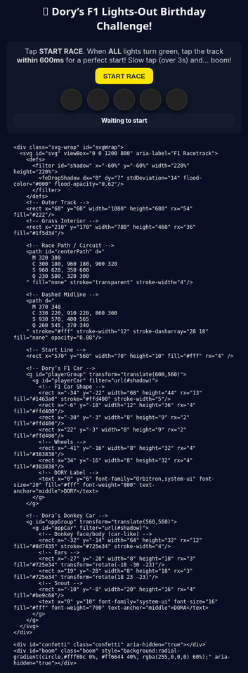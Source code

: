 <html lang="en">
<head>
  <meta charset="utf-8">
  <title>Happy Birthday Dory — F1 Lights Out!</title>
  <meta name="viewport" content="width=device-width,initial-scale=1,maximum-scale=1">
  <style>
    :root{
      --bg:#080f24;
      --f1-red:#221b4b;
      --f1-blue:#1463a0;
      --f1-yellow:#ffe600;
      --donkey-brown:#8d7435;
      --donkey-ear:#725e34;
      --track:#2b2b2b;
      --grass:#1f5d34;
      --panel:rgba(255,255,255,0.03);
      --txt:#fff;
    }
    html,body{margin:0;height:100%;background:var(--bg);font-family:Inter,system-ui,Arial;color:var(--txt)}
    .root{min-height:100vh;display:flex;align-items:center;justify-content:center}
    .game{width:100%;max-width:900px;display:flex;flex-direction:column;align-items:center;gap:12px}
    h1{font-family:Orbitron,system-ui;font-size:24px;margin:8px 0;text-align:center}
    .panel{width:100%;background:var(--panel);border-radius:12px;padding:12px 16px;}
    .muted{color:rgba(255,255,255,0.82);font-size:16px;text-align:center}
    .controls{display:flex;justify-content:center;margin-top:8px}
    .btn{background:var(--f1-yellow);border:0;padding:10px 18px;border-radius:10px;font-size:15px;font-weight:700;color:#222;cursor:pointer;}
    .lights{display:flex;gap:10px;justify-content:center;margin-top:12px;}
    .light{width:44px;height:44px;border-radius:50%;background:#222;border:3px solid rgba(255,255,255,0.04);display:flex;align-items:center;justify-content:center;box-shadow:0 6px 16px rgba(0,0,0,0.6);}
    .light.red{background:radial-gradient(circle at 35% 35%,#ff6b6b,#c93030);}
    .light.green{background:radial-gradient(circle at 35% 35%,#6bff6b,#24a024);}
    .status{margin-top:6px;text-align:center;font-weight:700;background:rgba(255,255,255,0.02);padding:8px 10px;border-radius:10px;}
    .svg-wrap{width:100%;max-width:750px;height:calc(min(70vh,700px));display:flex;align-items:center;justify-content:center;}
    svg{width:100%;height:100%;}
    .confetti{position:absolute;left:0;right:0;top:0;bottom:0;pointer-events:none;z-index:30}
    .confetti .piece{position:absolute;width:12px;height:20px;border-radius:6px;opacity:0;transform:translateY(-15vh);animation:confetti 1300ms linear forwards}
    @keyframes confetti{to{transform:translateY(110vh) rotate(720deg);opacity:1}}
    .boom{position:absolute;width:170px;height:170px;border-radius:50%;left:50%;top:50%;transform:translate(-50%,-50%) scale(0);opacity:0;pointer-events:none;z-index:50}
    .boom.show{animation:boom 700ms ease-out forwards}
    @keyframes boom{0%{transform:translate(-50%,-50%) scale(0);opacity:1}60%{transform:translate(-50%,-50%) scale(1.06);opacity:1}100%{transform:translate(-50%,-50%) scale(1.6);opacity:0}}
    .modal{position:fixed;inset:0;background:rgba(0,0,0,0.7);display:flex;align-items:center;justify-content:center;z-index:100}
    .card{background:#080f24;padding:18px 18px 10px 18px;border-radius:12px;text-align:center;max-width:92%}
    .big{font-family:Orbitron;font-size:22px;margin-bottom:10px;}
    .retry,.close{background:#fff;border:0;padding:10px 16px;border-radius:10px;font-weight:800;cursor:pointer;margin-top:6px;}
    .close{background:var(--f1-yellow);}
    @media (max-width:430px){ .light{width:36px;height:36px} .btn{padding:8px 12px} .big{font-size:18px}}
  </style>
</head>
<body>
<div class="root">
  <div class="game" role="application" aria-label="Dory Lights Out F1 Game">
    <h1>🏁 Dory’s F1 Lights-Out Birthday Challenge!</h1>
    <div class="panel">
      <div class="muted">Tap <strong>START RACE</strong>. When <strong>ALL</strong> lights turn green, tap the track <strong>within 600ms</strong> for a perfect start! Slow tap (over 3s) and... boom!</div>
      <div class="controls"><button id="startBtn" class="btn">START RACE</button></div>
      <div class="lights" id="lightsContainer" style="margin-top:10px">
        <div class="light" id="L1"></div>
        <div class="light" id="L2"></div>
        <div class="light" id="L3"></div>
        <div class="light" id="L4"></div>
        <div class="light" id="L5"></div>
      </div>
      <div class="status" id="status">Waiting to start</div>
    </div>

    <div class="svg-wrap" id="svgWrap">
      <svg id="svg" viewBox="0 0 1200 800" aria-label="F1 Racetrack">
        <defs>
          <filter id="shadow" x="-60%" y="-60%" width="220%" height="220%">
            <feDropShadow dx="0" dy="7" stdDeviation="14" flood-color="#000" flood-opacity="0.62"/>
          </filter>
        </defs>
        <!-- Outer Track -->
        <rect x="60" y="60" width="1080" height="680" rx="54" fill="#222"/>
        <!-- Grass Interior -->
        <rect x="210" y="170" width="780" height="460" rx="36" fill="#1f5d34"/>

        <!-- Race Path / Circuit -->
        <path id="centerPath" d="
          M 320 300
          C 300 180, 960 180, 900 320
          S 960 620, 350 600
          Q 230 580, 320 300
        " fill="none" stroke="transparent" stroke-width="4"/>

        <!-- Dashed Midline -->
        <path d="
          M 370 340
          C 330 220, 910 220, 860 360
          S 930 570, 400 565
          Q 260 545, 370 340
        " stroke="#fff" stroke-width="12" stroke-dasharray="28 18" fill="none" opacity="0.88"/>

        <!-- Start Line -->
        <rect x="570" y="560" width="70" height="10" fill="#fff" rx="4" />

        <!-- Dory’s F1 Car -->
        <g id="playerGroup" transform="translate(600,560)">
          <g id="playerCar" filter="url(#shadow)">
            <!-- F1 Car Shape -->
            <rect x="-34" y="-22" width="68" height="44" rx="13" fill="#1463a0" stroke="#ffd400" stroke-width="5"/>
            <rect x="-6" y="-18" width="12" height="36" rx="4" fill="#ffd400"/>
            <rect x="-30" y="-3" width="8" height="9" rx="2" fill="#ffd400"/>
            <rect x="22" y="-3" width="8" height="9" rx="2" fill="#ffd400"/>
            <!-- Wheels -->
            <rect x="-41" y="-16" width="8" height="32" rx="4" fill="#383838"/>
            <rect x="34" y="-16" width="8" height="32" rx="4" fill="#383838"/>
            <!-- DORY Label -->
            <text x="0" y="6" font-family="Orbitron,system-ui" font-size="20" fill="#fff" font-weight="800" text-anchor="middle">DORY</text>
          </g>
        </g>

        <!-- Dora’s Donkey Car -->
        <g id="oppGroup" transform="translate(560,560)">
          <g id="oppCar" filter="url(#shadow)">
            <!-- Donkey face/body (car-like) -->
            <rect x="-32" y="-14" width="64" height="32" rx="12" fill="#8d7435" stroke="#725e34" stroke-width="4"/>
            <!-- Ears -->
            <rect x="-27" y="-28" width="8" height="18" rx="3" fill="#725e34" transform="rotate(-18 -30 -23)"/>
            <rect x="19" y="-28" width="8" height="18" rx="3" fill="#725e34" transform="rotate(18 23 -23)"/>
            <!-- Snout -->
            <rect x="-10" y="-8" width="20" height="16" rx="4" fill="#be9c68"/>
            <text x="0" y="10" font-family="system-ui" font-size="16" fill="#fff" font-weight="700" text-anchor="middle">DORA</text>
          </g>
        </g>
      </svg>
    </div>

    <div id="confetti" class="confetti" aria-hidden="true"></div>
    <div id="boom" class="boom" style="background:radial-gradient(circle,#fff69c 0%, #ff6644 40%, rgba(255,0,0,0) 60%);" aria-hidden="true"></div>
  </div>
</div>

<!-- Sounds: F1 effects -->
<audio id="snd_engine" preload="auto" src="https://cdn.pixabay.com/audio/2022/03/15/audio_10bb8d43ad.mp3"></audio>
<audio id="snd_siren" preload="auto" src="https://www.soundjay.com/misc/sounds/air-raid-siren-01.mp3"></audio>
<audio id="snd_zoom" preload="auto" src="https://cdn.pixabay.com/audio/2022/03/15/audio_10bb8d43ad.mp3"></audio>
<audio id="snd_cheer" preload="auto" src="https://www.soundjay.com/human/sounds/applause-8.mp3"></audio>
<audio id="snd_boom" preload="auto" src="https://www.soundjay.com/explosion/sounds/explosion-01.mp3"></audio>

<!-- Win Modal -->
<div id="finishModal" class="modal" style="display:none">
  <div class="card">
    <div class="big">AND TAKING THE WIN... IT'S DORY 🏆</div>
    <div style="font-weight:800;font-size:18px;margin-bottom:8px;color:#ffe600">Happy Birthday Dory! 🎂</div>
    <div style="font-weight:700;margin-bottom:10px;">From your world’s fastest donkey, Dora 💫</div>
    <button id="closeFinish" class="close">Close</button>
  </div>
</div>
<!-- Fail Modal -->
<div id="failModal" class="modal" style="display:none">
  <div class="card">
    <div class="big">Oh no! Too slow 😭</div>
    <div style="margin:8px 0">Your F1 car exploded and Dora wins!</div>
    <button id="retryBtn" class="retry">Retry Race</button>
  </div>
</div>

<script>
(function(){
  const startBtn = document.getElementById('startBtn');
  const status = document.getElementById('status');
  const lights = [document.getElementById('L1'),document.getElementById('L2'),document.getElementById('L3'),document.getElementById('L4'),document.getElementById('L5')];
  const svg = document.getElementById('svg');
  const centerPath = document.getElementById('centerPath');
  const playerGroup = document.getElementById('playerGroup');
  const oppGroup = document.getElementById('oppGroup');
  const confetti = document.getElementById('confetti');
  const boom = document.getElementById('boom');
  const finishModal = document.getElementById('finishModal');
  const failModal = document.getElementById('failModal');
  const retryBtn = document.getElementById('retryBtn');
  const closeFinish = document.getElementById('closeFinish');
  const s_engine = document.getElementById('snd_engine');
  const s_siren = document.getElementById('snd_siren');
  const s_zoom = document.getElementById('snd_zoom');
  const s_cheer = document.getElementById('snd_cheer');
  const s_boom = document.getElementById('snd_boom');
  let pathLen = 0, startPos = 0, playerPos = 0, oppPos = 0, waitingForTap = false, reactionStart = 0, tapped = false, timers = [], animFrame = null;
  const laneOffset = 40, lightDelay = 700;

  function clearTimers(){ timers.forEach(t=>clearTimeout(t)); timers=[]; }
  function cancelAnim(){ if(animFrame) cancelAnimationFrame(animFrame); animFrame=null; }

  function initPath(){
    pathLen = centerPath.getTotalLength();
    let best = 0, bestDiff = Infinity;
    for(let i=0;i<=100;i++){
      const p = centerPath.getPointAtLength((i/100)*pathLen);
      const diff = Math.abs(p.y - 560); if(diff < bestDiff){ bestDiff = diff; best = (i/100)*pathLen; }
    }
    startPos = best;
    playerPos = startPos;
    oppPos = startPos;
    placeAt(playerGroup, playerPos, laneOffset);
    placeAt(oppGroup, oppPos, -laneOffset);
  }

  function placeAt(groupEl, pos, lateral){
    const p = centerPath.getPointAtLength(pos % pathLen);
    const ahead = centerPath.getPointAtLength((pos + 1) % pathLen);
    const dx = ahead.x - p.x, dy = ahead.y - p.y;
    const ang = Math.atan2(dy, dx) * 180 / Math.PI;
    const nx = -dy, ny = dx;
    const nlen = Math.sqrt(nx*nx + ny*ny) || 1;
    const nxn = nx / nlen, nyn = ny / nlen;
    const x = p.x + nxn * lateral;
    const y = p.y + nyn * lateral;
    groupEl.setAttribute('transform', `translate(${x},${y}) rotate(${ang})`);
  }

  function startLights(){
    clearTimers();
    status.textContent = 'Lights coming...';
    lights.forEach(l=>{ l.classList.remove('red'); l.classList.remove('green'); });
    lights.forEach((l,i)=>{ timers.push(setTimeout(()=> l.classList.add('red'), i * lightDelay)); });
    const afterRed = lights.length * lightDelay + 500 + Math.random()*400;
    timers.push(setTimeout(()=>{
      status.textContent = 'Ready...';
      lights.forEach((l,i)=>{
        timers.push(setTimeout(()=>{
          l.classList.remove('red');
          l.classList.add('green');
          if(i === lights.length - 1) {
            onAllGreen();
          }
        }, i * lightDelay));
      });
      try{ s_siren.currentTime = 0; s_siren.play(); }catch(e){}
    }, afterRed));
  }

  function onAllGreen(){
    reactionStart = performance.now();
    waitingForTap = true;
    tapped = false;
    status.textContent = '⚡ TAP the track NOW!';
    timers.push(setTimeout(()=>{ if(!tapped) explosionFail(); }, 3000));
  }

  function handleTap(e){
    if(!waitingForTap) return;
    if(tapped) return;
    tapped = true; waitingForTap = false;
    const now = performance.now(); const dt = now - reactionStart;
    if(dt <= 600){
      playerStart(true);
    } else if(dt <= 3000){
      playerStart(false);
    }
  }

  function explosionFail(){
    waitingForTap = false; tapped = true;
    status.textContent = "Too slow! BOOM!";
    const pt = centerPath.getPointAtLength(playerPos % pathLen);
    const svgRect = svg.getBoundingClientRect();
    const svgWidth = svg.viewBox.baseVal.width, svgHeight = svg.viewBox.baseVal.height;
    const screenX = svgRect.left + (pt.x / svgWidth) * svgRect.width;
    const screenY = svgRect.top + (pt.y / svgHeight) * svgRect.height;
    boom.style.left = (screenX) + 'px';
    boom.style.top = (screenY) + 'px';
    boom.classList.add('show');
    try{ s_boom.currentTime = 0; s_boom.play(); }catch(e){}
    playerGroup.style.opacity = 0;
    driveOpponentWin();
    timers.push(setTimeout(()=> { failModal.style.display = 'flex'; }, 900));
  }

  function driveOpponentWin(){
    const start = oppPos, end = oppPos + pathLen * 1.12, dur = 1500, t0 = performance.now();
    function step(t){
      const p = Math.min(1, (t - t0)/dur);
      oppPos = start + (end - start) * easeOutCubic(p);
      placeAt(oppGroup, oppPos, -laneOffset);
      if(p < 1) requestAnimationFrame(step);
    }
    requestAnimationFrame(step);
  }

  function playerStart(isPerfect){
    status.textContent = isPerfect ? 'PERFECT START! Dory rockets away!' : 'Nice, Dory takes the lead!';
    try{ s_engine.currentTime = 0; s_engine.play(); }catch(e){}
    timers.push(setTimeout(()=>{ try{ s_zoom.currentTime = 0; s_zoom.play(); }catch(e){} }, 320));
    timers.push(setTimeout(()=>{ try{ s_cheer.currentTime = 0; s_cheer.play(); }catch(e){} }, 1000));
    const pStart = playerPos, oStart = oppPos, pEnd = pStart + pathLen * 1.13, oEnd = oStart + pathLen * 0.7, pDur = isPerfect ? 1800 : 2500, oDur = isPerfect ? 2700 : 3600, t0 = performance.now();
    cancelAnim();
    function step(t){
      const tp = Math.min(1, (t - t0) / pDur), to = Math.min(1, (t - t0) / oDur);
      playerPos = pStart + (pEnd - pStart) * easeOutCubic(tp);
      oppPos = oStart + (oEnd - oStart) * easeInCubic(to);
      placeAt(playerGroup, playerPos, laneOffset);
      placeAt(oppGroup, oppPos, -laneOffset);
      if(tp < 1 || to < 1){
        animFrame = requestAnimationFrame(step);
      } else {
        launchConfetti();
        timers.push(setTimeout(()=>{ finishModal.style.display = 'flex'; }, 430));
      }
    }
    animFrame = requestAnimationFrame(step);
  }

  function launchConfetti(){
    confetti.innerHTML = '';
    const colors = ['#ffd400','#1463a0','#ff3b3b','#7aef54','#ff7bd4'];
    for(let i=0;i<60;i++){
      const el = document.createElement('div');
      el.className = 'piece';
      el.style.left = (Math.random()*100)+'%';
      el.style.top = (Math.random()*10 - 5)+'%';
      el.style.background = colors[Math.floor(Math.random()*colors.length)];
      el.style.animationDuration = (900 + Math.random()*700)+'ms';
      confetti.appendChild(el);
    }
  }
  function easeOutCubic(t){ return 1 - Math.pow(1 - t, 3); }
  function easeInCubic(t){ return t*t*t; }
  function resetAll(){
    clearTimers(); cancelAnim();
    waitingForTap = false; tapped = false;
    status.textContent = 'Waiting to start';
    finishModal.style.display = 'none';
    failModal.style.display = 'none';
    boom.className = 'boom';
    confetti.innerHTML = '';
    playerGroup.style.opacity = 1;
    lights.forEach(l=>{ l.classList.remove('red','green'); });
    initPath();
  }

  window.addEventListener('load', ()=>{
    initPath();
    // unlock audio on first touch/click (needed for mobiles)
    function unlockAudio(){
      try{ s_engine.play().then(()=>{ s_engine.pause(); s_engine.currentTime = 0; }).catch(()=>{}); }catch(e){}
      document.removeEventListener('touchstart', unlockAudio);
      document.removeEventListener('click', unlockAudio);
    }
    document.addEventListener('touchstart', unlockAudio, {passive:true});
    document.addEventListener('click', unlockAudio);
  });
  startBtn.addEventListener('click', ()=>{
    resetAll();
    startBtn.style.display = 'none';
    setTimeout(()=> startLights(), 180);
  });
  const svgWrap = document.getElementById('svgWrap');
  svgWrap.addEventListener('touchstart', (e)=>{ e.preventDefault(); handleTap(e); }, {passive:false});
  svgWrap.addEventListener('mousedown', ()=>{ handleTap(); });
  retryBtn.addEventListener('click', ()=>{ resetAll(); startBtn.style.display = 'inline-block'; failModal.style.display = 'none'; });
  closeFinish.addEventListener('click', ()=>{ finishModal.style.display = 'none'; resetAll(); startBtn.style.display = 'inline-block'; });
  window.addEventListener('resize', ()=>{ initPath(); });
  window.doryReset = resetAll;
})();
</script>
</body>
</html>
